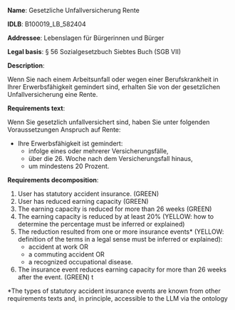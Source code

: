 <b>Name</b>: Gesetzliche Unfallversicherung Rente

<b>IDLB</b>: B100019_LB_582404

<b>Addressee</b>: Lebenslagen für Bürgerinnen und Bürger

<b>Legal basis</b>: § 56 Sozialgesetzbuch Siebtes Buch (SGB VII)

<b>Description</b>: 

Wenn Sie nach einem Arbeitsunfall oder wegen einer Berufskrankheit in Ihrer
Erwerbsfähigkeit gemindert sind, erhalten Sie von der gesetzlichen
Unfallversicherung eine Rente.

<b>Requirements text</b>:

Wenn Sie gesetzlich unfallversichert sind, haben Sie unter folgenden
Voraussetzungen Anspruch auf Rente:

  * Ihre Erwerbsfähigkeit ist gemindert: 
    * infolge eines oder mehrerer Versicherungsfälle,
    * über die 26. Woche nach dem Versicherungsfall hinaus,
    * um mindestens 20 Prozent.

<b>Requirements decomposition</b>:

1. User has statutory accident insurance. (GREEN)
2. User has reduced earning capacity (GREEN)
3. The earning capacity is reduced for more than 26 weeks (GREEN)
4. The earning capacity is reduced by at least 20% (YELLOW: how to determine the percentage must be inferred or explained)
4. The reduction resulted from one or more insurance events* (YELLOW: definition of the terms in a legal sense must be inferred or explained):
    - accident at work OR 
    - a commuting accident OR
    - a recognized occupational disease.
3. The insurance event reduces earning capacity for more than 26 weeks after the event. (GREEN)
t

*The types of statutory accident insurance events are known from other requirements texts and, in principle, accessible to the LLM via the ontology